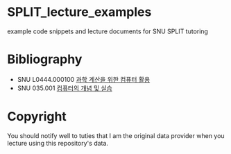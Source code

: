 
# SPLIT_lecture_examples
example code snippets and  lecture documents for SNU SPLIT tutoring

# Bibliography

- SNU L0444.000100 [과학 계산을 위한 컴퓨터 활용](https://sugang.snu.ac.kr/sugang/cc/cc101.action?openSchyy=2019&openShtmFg=U000200001&openDetaShtmFg=U000300001&sbjtCd=L0444.000100&ltNo=001&sugangFlag=P)
- SNU 035.001 [컴퓨터의 개념 및 실습](https://sugang.snu.ac.kr/sugang/cc/cc101.action?openSchyy=2019&openShtmFg=U000200001&openDetaShtmFg=U000300001&sbjtCd=035.001&ltNo=026&sugangFlag=P)

# Copyright
You should notify well to tuties that I am the original data provider when you lecture using this repository's data.
